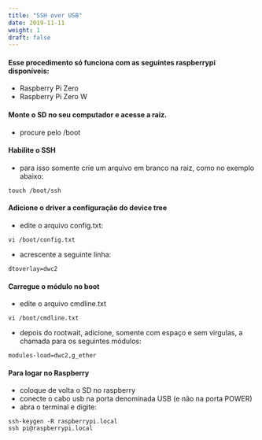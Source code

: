 ```yaml
---
title: "SSH over USB"
date: 2019-11-11
weight: 1
draft: false
---
```

#### Esse procedimento só funciona com as seguintes raspberrypi disponíveis:
- Raspberry Pi Zero
- Raspberry Pi Zero W

#### Monte o SD no seu computador e acesse a raiz. 
- procure pelo /boot

#### Habilite o SSH
- para isso somente crie um arquivo em branco na raiz, como no exemplo abaixo:

```
touch /boot/ssh
```

#### Adicione o driver a configuração do device tree

- edite o arquivo config.txt:

```
vi /boot/config.txt
```

- acrescente a seguinte linha:

```
dtoverlay=dwc2
```

#### Carregue o módulo no boot

- edite o arquivo cmdline.txt

```
vi /boot/cmdline.txt
```
- depois do rootwait, adicione, somente com espaço e sem virgulas, a chamada para os seguintes módulos:

```
modules-load=dwc2,g_ether
```
#### Para logar no Raspberry
- coloque de volta o SD no raspberry 
- conecte o cabo usb na porta denominada USB (e não na porta POWER)
- abra o terminal e digite:

```
ssh-keygen -R raspberrypi.local
ssh pi@raspberrypi.local
```


